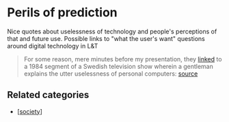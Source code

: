 # Perils of prediction

 Nice quotes about uselessness of technology and people's perceptions of that and future use.  Possible links to "what the user's want" questions around digital technology in L&T

> For some reason, mere minutes before my presentation, they [linked](https://www.youtube.com/watch?time_continue=48&v=5i8ZN1i7xgM) to a 1984 segment of a Swedish television show wherein a gentleman explains the utter uselessness of personal computers: [source](http://bavatuesdays.com/on-next-generation-digital-learning-environments/)

## Related categories

- [[society]]



[//begin]: # "Autogenerated link references for markdown compatibility"
[society]: ../society "Society"
[//end]: # "Autogenerated link references"